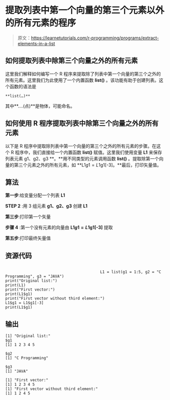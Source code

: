# 提取列表中第一个向量的第三个元素以外的所有元素的程序

> 原文：<https://learnetutorials.com/r-programming/programs/extract-elements-in-a-list>

## 如何提取列表中除第三个向量之外的所有元素

这里我们解释如何编写一个 R 程序来提取除了列表中第一个向量的第三个之外的所有元素。这里我们为此使用了一个内置函数 **list()** 。该功能有助于创建列表。这个函数的语法是

```
**list(…)** 

```

其中**....(点)**是物体，可能命名。

## 如何使用 R 程序提取列表中除第三个向量之外的所有元素

以下是 R 程序中提取除列表中第一个向量的第三个之外的所有元素的步骤。在这个 R 程序中，我们直接给一个内置函数 **list()** 赋值。这里我们使用变量 **L1** 来保存列表元素 g1、g2、g3 **。**用不同类型的元素调用函数 **list()** 。提取除第一个向量的第三个元素之外的所有元素，如 **L1$g1 = L1$g1[-3]。**最后，打印矢量值。

## 算法

**第一步**:给变量分配一个列表 **L1**

**STEP 2** :用 3 组元素 **g1、g2、g3** 创建 **L1**

**第三步**:打印第一个矢量

**步骤 4** :第一个没有元素的向量由 **L1$g1 = L1$g1[-3]** 提取

**第五步**:打印最终矢量值

## 资源代码

```

                                          L1 = list(g1 = 1:5, g2 = "C Programming", g3 = "JAVA")
print("Original list:")
print(L1)
print("First vector:")
print(L1$g1)
print("First vector without third element:")
L1$g1 = L1$g1[-3]
print(L1$g1)

```

## 输出

```
[1] "Original list:"
$g1
[1] 1 2 3 4 5

$g2
[1] "C Programming"

$g3
[1] "JAVA"

[1] "First vector:"
[1] 1 2 3 4 5
[1] "First vector without third element:"
[1] 1 2 4 5
```
